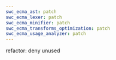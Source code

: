 ```yaml
---
swc_ecma_ast: patch
swc_ecma_lexer: patch
swc_ecma_minifier: patch
swc_ecma_transforms_optimization: patch
swc_ecma_usage_analyzer: patch
---
```


refactor: deny unused
